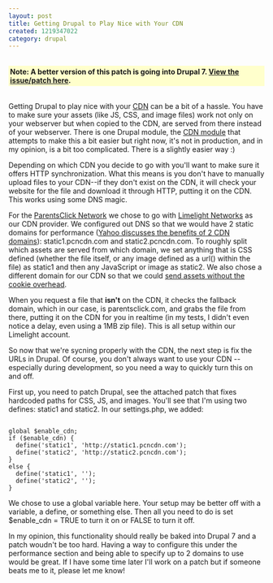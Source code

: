 ```yaml
--- 
layout: post
title: Getting Drupal to Play Nice with Your CDN
created: 1219347022
category: drupal
---
```

<br>
<div style="background:#ffc;font-weight:bold;padding:3px;">Note: A better version of this patch is going into Drupal 7. <a href="http://drupal.org/node/499156">View the issue/patch here</a>.</div>
<br>

Getting Drupal to play nice with your <a href="http://en.wikipedia.org/wiki/Content_Delivery_Network">CDN</a> can be a bit of a hassle. You have to make sure your assets (like JS, CSS, and image files) work not only on your webserver but when copied to the CDN, are served from there instead of your webserver. There is one Drupal module, the <a href="http://drupal.org/project/cdn">CDN module</a> that attempts to make this a bit easier but right now, it's not in production, and in my opinion, is a bit too complicated. There is a slightly easier way :)

Depending on which CDN you decide to go with you'll want to make sure it offers HTTP synchronization. What this means is you don't have to manually upload files to your CDN--if they don't exist on the CDN, it will check your website for the file and download it through HTTP, putting it on the CDN. This works using some DNS magic. 

For the <a href="http://www.parentsclick.com/">ParentsClick Network</a> we chose to go with <a href="http://www.limelightnetworks.com/">Limelight Networks</a> as our CDN provider. We configured out DNS so that we would have 2 static domains for performance (<a href="http://yuiblog.com/blog/2007/04/11/performance-research-part-4/">Yahoo discusses the benefits of 2 CDN domains</a>): static1.pcncdn.com and static2.pcncdn.com. To roughly split which assets are served from which domain, we set anything that is CSS defined (whether the file itself, or any image defined as a url() within the file) as static1 and then any JavaScript or image as static2. We also chose a different domain for our CDN so that we could <a href="http://yuiblog.com/blog/2007/03/01/performance-research-part-3/">send assets without the cookie overhead</a>. 

When you request a file that <strong>isn't</strong> on the CDN, it checks the fallback domain, which in our case, is parentsclick.com, and grabs the file from there, putting it on the CDN for you in realtime (in my tests, I didn't even notice a delay, even using a 1MB zip file). This is all setup within our Limelight account.

So now that we're sycning properly with the CDN, the next step is fix the URLs in Drupal. Of course, you don't always want to use your CDN -- especially during development, so you need a way to quickly turn this on and off. 

First up, you need to patch Drupal, see the attached patch that fixes hardcoded paths for CSS, JS, and images. You'll see that I'm using two defines: static1 and static2. In our settings.php, we added:

<code>
global $enable_cdn;
if ($enable_cdn) { 
  define('static1', 'http://static1.pcncdn.com');
  define('static2', 'http://static2.pcncdn.com');
}
else {
  define('static1', '');
  define('static2', '');  
}
</code>

We chose to use a global variable here. Your setup may be better off with a variable, a define, or something else. Then all you need to do is set $enable_cdn = TRUE to turn it on or FALSE to turn it off.

In my opinion, this functionality should really be baked into Drupal 7 and a patch woudn't be too hard. Having a way to configure this under the performance section and being able to specify up to 2 domains to use would be great. If I have some time later I'll work on a patch but if someone beats me to it, please let me know!
